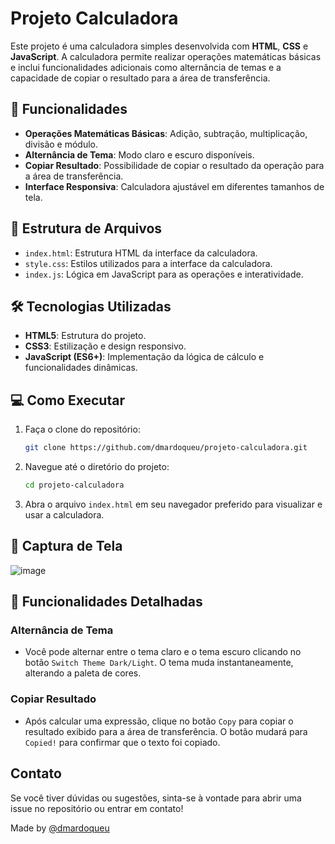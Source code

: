 # Projeto Calculadora

Este projeto é uma calculadora simples desenvolvida com **HTML**, **CSS** e **JavaScript**. A calculadora permite realizar operações matemáticas básicas e inclui funcionalidades adicionais como alternância de temas e a capacidade de copiar o resultado para a área de transferência.

## 🚀 Funcionalidades

- **Operações Matemáticas Básicas**: Adição, subtração, multiplicação, divisão e módulo.
- **Alternância de Tema**: Modo claro e escuro disponíveis.
- **Copiar Resultado**: Possibilidade de copiar o resultado da operação para a área de transferência.
- **Interface Responsiva**: Calculadora ajustável em diferentes tamanhos de tela.

## 📁 Estrutura de Arquivos

- `index.html`: Estrutura HTML da interface da calculadora.
- `style.css`: Estilos utilizados para a interface da calculadora.
- `index.js`: Lógica em JavaScript para as operações e interatividade.

## 🛠️ Tecnologias Utilizadas

- **HTML5**: Estrutura do projeto.
- **CSS3**: Estilização e design responsivo.
- **JavaScript (ES6+)**: Implementação da lógica de cálculo e funcionalidades dinâmicas.

## 💻 Como Executar

1. Faça o clone do repositório:
   ```bash
   git clone https://github.com/dmardoqueu/projeto-calculadora.git
   ```

2. Navegue até o diretório do projeto:
   ```bash
   cd projeto-calculadora
   ```

3. Abra o arquivo `index.html` em seu navegador preferido para visualizar e usar a calculadora.

## 📸 Captura de Tela

![image](https://github.com/user-attachments/assets/b484c8bc-9cf8-424c-a4eb-8a9ac4566c49)

## 🌟 Funcionalidades Detalhadas

### Alternância de Tema

- Você pode alternar entre o tema claro e o tema escuro clicando no botão `Switch Theme Dark/Light`. O tema muda instantaneamente, alterando a paleta de cores.

### Copiar Resultado

- Após calcular uma expressão, clique no botão `Copy` para copiar o resultado exibido para a área de transferência. O botão mudará para `Copied!` para confirmar que o texto foi copiado.

## Contato

Se você tiver dúvidas ou sugestões, sinta-se à vontade para abrir uma issue no repositório ou entrar em contato!

Made by [@dmardoqueu](https://github.com/dmardoqueu) 
